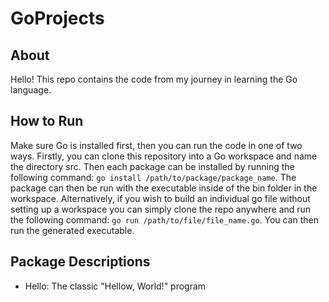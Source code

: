 # GoProjects

## About
Hello! This repo contains the code from my journey in learning the Go language. 

## How to Run
Make sure Go is installed first, then you can run the code in one of two ways. Firstly, you can clone this
repository into a Go workspace and name the directory src. Then each package can be installed by running
the following command: `go install /path/to/package/package_name`. The package can then be run with the
executable inside of the bin folder in the workspace. Alternatively, if you wish to build an individual
go file without setting up a workspace you can simply clone the repo anywhere and run the following 
command: `go run /path/to/file/file_name.go`. You can then run the generated executable.

## Package Descriptions

* Hello: The classic "Hellow, World!" program
